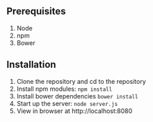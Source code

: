 ## Prerequisites
1. Node 
2. npm
3. Bower

## Installation
1. Clone the repository and cd to the repository
2. Install npm modules: `npm install`
3. Install bower dependencies `bower install`
4. Start up the server: `node server.js`
5. View in browser at http://localhost:8080
